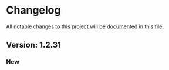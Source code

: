 # Changelog

All notable changes to this project will be documented in this file.

## Version: 1.2.31

### New



